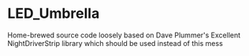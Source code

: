 # LED_Umbrella
Home-brewed source code loosely based on Dave Plummer's Excellent NightDriverStrip library which should be used instead of this mess
